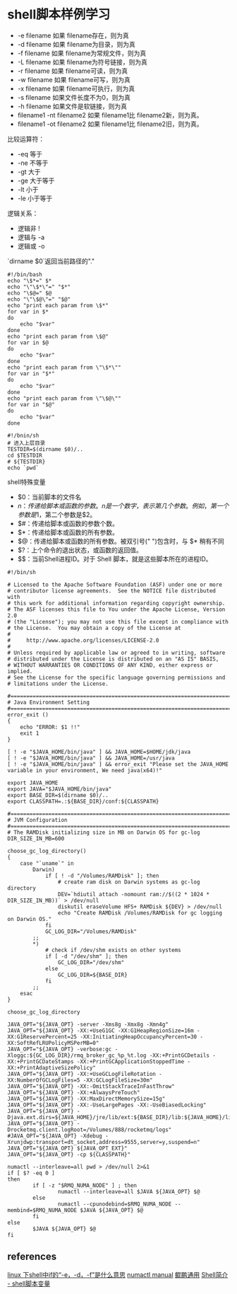 # shell脚本样例学习

* -e filename 如果 filename存在，则为真
* -d filename 如果 filename为目录，则为真
* -f filename 如果 filename为常规文件，则为真
* -L filename 如果 filename为符号链接，则为真
* -r filename 如果 filename可读，则为真
* -w filename 如果 filename可写，则为真
* -x filename 如果 filename可执行，则为真
* -s filename 如果文件长度不为0，则为真
* -h filename 如果文件是软链接，则为真
* filename1 -nt filename2 如果 filename1比 filename2新，则为真。
* filename1 -ot filename2 如果 filename1比 filename2旧，则为真。

比较运算符：

* -eq 等于
* -ne 不等于
* -gt 大于
* -ge 大于等于
* -lt 小于
* -le 小于等于

逻辑关系：

* 逻辑非 !
* 逻辑与 -a
* 逻辑或 -o

\`dirname $0\`返回当前路径的"."

~~~shell
#!/bin/bash
echo "\$*=" $*
echo "\"\$*\"=" "$*"
echo "\$@=" $@
echo "\"\$@\"=" "$@"
echo "print each param from \$*"
for var in $*
do
    echo "$var"
done
echo "print each param from \$@"
for var in $@
do
    echo "$var"
done
echo "print each param from \"\$*\""
for var in "$*"
do
    echo "$var"
done
echo "print each param from \"\$@\""
for var in "$@"
do
    echo "$var"
done
~~~

~~~shell
#!/bnin/sh
# 进入上层目录
TESTDIR=$(dirname $0)/..
cd $TESTDIR
# ${TESTDIR}
echo `pwd`
~~~

shell特殊变量

* $0：当前脚本的文件名
* $n：传递给脚本或函数的参数。n 是一个数字，表示第几个参数。例如，第一个参数是$1，第二个参数是$2。
* $#：传递给脚本或函数的参数个数。
* $*：传递给脚本或函数的所有参数。
* $@：传递给脚本或函数的所有参数。被双引号(" ")包含时，与 $* 稍有不同
* $?：上个命令的退出状态，或函数的返回值。
* $$：当前Shell进程ID。对于 Shell 脚本，就是这些脚本所在的进程ID。

~~~shell
#!/bin/sh

# Licensed to the Apache Software Foundation (ASF) under one or more
# contributor license agreements.  See the NOTICE file distributed with
# this work for additional information regarding copyright ownership.
# The ASF licenses this file to You under the Apache License, Version 2.0
# (the "License"); you may not use this file except in compliance with
# the License.  You may obtain a copy of the License at
#
#     http://www.apache.org/licenses/LICENSE-2.0
#
# Unless required by applicable law or agreed to in writing, software
# distributed under the License is distributed on an "AS IS" BASIS,
# WITHOUT WARRANTIES OR CONDITIONS OF ANY KIND, either express or implied.
# See the License for the specific language governing permissions and
# limitations under the License.

#===========================================================================================
# Java Environment Setting
#===========================================================================================
error_exit ()
{
    echo "ERROR: $1 !!"
    exit 1
}

[ ! -e "$JAVA_HOME/bin/java" ] && JAVA_HOME=$HOME/jdk/java
[ ! -e "$JAVA_HOME/bin/java" ] && JAVA_HOME=/usr/java
[ ! -e "$JAVA_HOME/bin/java" ] && error_exit "Please set the JAVA_HOME variable in your environment, We need java(x64)!"

export JAVA_HOME
export JAVA="$JAVA_HOME/bin/java"
export BASE_DIR=$(dirname $0)/..
export CLASSPATH=.:${BASE_DIR}/conf:${CLASSPATH}

#===========================================================================================
# JVM Configuration
#===========================================================================================
# The RAMDisk initializing size in MB on Darwin OS for gc-log
DIR_SIZE_IN_MB=600

choose_gc_log_directory()
{
    case "`uname`" in
        Darwin)
            if [ ! -d "/Volumes/RAMDisk" ]; then
                # create ram disk on Darwin systems as gc-log directory
                DEV=`hdiutil attach -nomount ram://$((2 * 1024 * DIR_SIZE_IN_MB))` > /dev/null
                diskutil eraseVolume HFS+ RAMDisk ${DEV} > /dev/null
                echo "Create RAMDisk /Volumes/RAMDisk for gc logging on Darwin OS."
            fi
            GC_LOG_DIR="/Volumes/RAMDisk"
        ;;
        *)
            # check if /dev/shm exists on other systems
            if [ -d "/dev/shm" ]; then
                GC_LOG_DIR="/dev/shm"
            else
                GC_LOG_DIR=${BASE_DIR}
            fi
        ;;
    esac
}

choose_gc_log_directory

JAVA_OPT="${JAVA_OPT} -server -Xms8g -Xmx8g -Xmn4g"
JAVA_OPT="${JAVA_OPT} -XX:+UseG1GC -XX:G1HeapRegionSize=16m -XX:G1ReservePercent=25 -XX:InitiatingHeapOccupancyPercent=30 -XX:SoftRefLRUPolicyMSPerMB=0"
JAVA_OPT="${JAVA_OPT} -verbose:gc -Xloggc:${GC_LOG_DIR}/rmq_broker_gc_%p_%t.log -XX:+PrintGCDetails -XX:+PrintGCDateStamps -XX:+PrintGCApplicationStoppedTime -XX:+PrintAdaptiveSizePolicy"
JAVA_OPT="${JAVA_OPT} -XX:+UseGCLogFileRotation -XX:NumberOfGCLogFiles=5 -XX:GCLogFileSize=30m"
JAVA_OPT="${JAVA_OPT} -XX:-OmitStackTraceInFastThrow"
JAVA_OPT="${JAVA_OPT} -XX:+AlwaysPreTouch"
JAVA_OPT="${JAVA_OPT} -XX:MaxDirectMemorySize=15g"
JAVA_OPT="${JAVA_OPT} -XX:-UseLargePages -XX:-UseBiasedLocking"
JAVA_OPT="${JAVA_OPT} -Djava.ext.dirs=${JAVA_HOME}/jre/lib/ext:${BASE_DIR}/lib:${JAVA_HOME}/lib/ext"
JAVA_OPT="${JAVA_OPT} -Drocketmq.client.logRoot=/Volumes/888/rocketmq/logs"
#JAVA_OPT="${JAVA_OPT} -Xdebug -Xrunjdwp:transport=dt_socket,address=9555,server=y,suspend=n"
JAVA_OPT="${JAVA_OPT} ${JAVA_OPT_EXT}"
JAVA_OPT="${JAVA_OPT} -cp ${CLASSPATH}"

numactl --interleave=all pwd > /dev/null 2>&1
if [ $? -eq 0 ]
then
        if [ -z "$RMQ_NUMA_NODE" ] ; then
                numactl --interleave=all $JAVA ${JAVA_OPT} $@
        else
                numactl --cpunodebind=$RMQ_NUMA_NODE --membind=$RMQ_NUMA_NODE $JAVA ${JAVA_OPT} $@
        fi
else
        $JAVA ${JAVA_OPT} $@
fi
~~~

## references

[linux 下shell中if的“-e，-d，-f”是什么意思](https://blog.csdn.net/superbfly/article/details/49274889)
[numactl manual](https://man7.org/linux/man-pages/man8/numactl.8.html)
[鲲鹏通用](https://support.huaweicloud.com/tuningtip-kunpenggrf/kunpengtuning_12_0009.html)
[Shell简介 - shell脚本变量](http://c.biancheng.net/cpp/view/2739.html)
